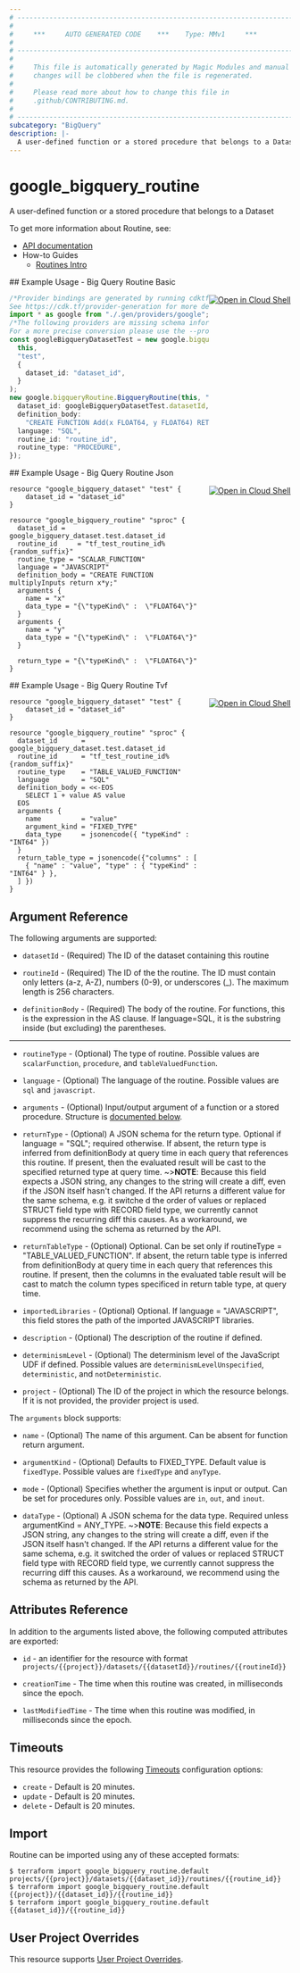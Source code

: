 ```yaml
---
# ----------------------------------------------------------------------------
#
#     ***     AUTO GENERATED CODE    ***    Type: MMv1     ***
#
# ----------------------------------------------------------------------------
#
#     This file is automatically generated by Magic Modules and manual
#     changes will be clobbered when the file is regenerated.
#
#     Please read more about how to change this file in
#     .github/CONTRIBUTING.md.
#
# ----------------------------------------------------------------------------
subcategory: "BigQuery"
description: |-
  A user-defined function or a stored procedure that belongs to a Dataset
---
```


# google\_bigquery\_routine

A user-defined function or a stored procedure that belongs to a Dataset

To get more information about Routine, see:

* [API documentation](https://cloud.google.com/bigquery/docs/reference/rest/v2/routines)
* How-to Guides
  * [Routines Intro](https://cloud.google.com/bigquery/docs/reference/rest/v2/routines)

<div class = "oics-button" style="float: right; margin: 0 0 -15px">
  <a href="https://console.cloud.google.com/cloudshell/open?cloudshell_git_repo=https%3A%2F%2Fgithub.com%2Fterraform-google-modules%2Fdocs-examples.git&cloudshell_working_dir=big_query_routine_basic&cloudshell_image=gcr.io%2Fgraphite-cloud-shell-images%2Fterraform%3Alatest&open_in_editor=main.tf&cloudshell_print=.%2Fmotd&cloudshell_tutorial=.%2Ftutorial.md" target="_blank">
    <img alt="Open in Cloud Shell" src="//gstatic.com/cloudssh/images/open-btn.svg" style="max-height: 44px; margin: 32px auto; max-width: 100%;">
  </a>
</div>
## Example Usage - Big Query Routine Basic

```typescript
/*Provider bindings are generated by running cdktf get.
See https://cdk.tf/provider-generation for more details.*/
import * as google from "./.gen/providers/google";
/*The following providers are missing schema information and might need manual adjustments to synthesize correctly: google.
For a more precise conversion please use the --provider flag in convert.*/
const googleBigqueryDatasetTest = new google.bigqueryDataset.BigqueryDataset(
  this,
  "test",
  {
    dataset_id: "dataset_id",
  }
);
new google.bigqueryRoutine.BigqueryRoutine(this, "sproc", {
  dataset_id: googleBigqueryDatasetTest.datasetId,
  definition_body:
    "CREATE FUNCTION Add(x FLOAT64, y FLOAT64) RETURNS FLOAT64 AS (x + y);",
  language: "SQL",
  routine_id: "routine_id",
  routine_type: "PROCEDURE",
});

```

<div class = "oics-button" style="float: right; margin: 0 0 -15px">
  <a href="https://console.cloud.google.com/cloudshell/open?cloudshell_git_repo=https%3A%2F%2Fgithub.com%2Fterraform-google-modules%2Fdocs-examples.git&cloudshell_working_dir=big_query_routine_json&cloudshell_image=gcr.io%2Fgraphite-cloud-shell-images%2Fterraform%3Alatest&open_in_editor=main.tf&cloudshell_print=.%2Fmotd&cloudshell_tutorial=.%2Ftutorial.md" target="_blank">
    <img alt="Open in Cloud Shell" src="//gstatic.com/cloudssh/images/open-btn.svg" style="max-height: 44px; margin: 32px auto; max-width: 100%;">
  </a>
</div>
## Example Usage - Big Query Routine Json

```hcl
resource "google_bigquery_dataset" "test" {
	dataset_id = "dataset_id"
}

resource "google_bigquery_routine" "sproc" {
  dataset_id = google_bigquery_dataset.test.dataset_id
  routine_id     = "tf_test_routine_id%{random_suffix}"
  routine_type = "SCALAR_FUNCTION"
  language = "JAVASCRIPT"
  definition_body = "CREATE FUNCTION multiplyInputs return x*y;"
  arguments {
    name = "x"
    data_type = "{\"typeKind\" :  \"FLOAT64\"}"
  } 
  arguments {
    name = "y"
    data_type = "{\"typeKind\" :  \"FLOAT64\"}"
  }
   
  return_type = "{\"typeKind\" :  \"FLOAT64\"}"
}
```

<div class = "oics-button" style="float: right; margin: 0 0 -15px">
  <a href="https://console.cloud.google.com/cloudshell/open?cloudshell_git_repo=https%3A%2F%2Fgithub.com%2Fterraform-google-modules%2Fdocs-examples.git&cloudshell_working_dir=big_query_routine_tvf&cloudshell_image=gcr.io%2Fgraphite-cloud-shell-images%2Fterraform%3Alatest&open_in_editor=main.tf&cloudshell_print=.%2Fmotd&cloudshell_tutorial=.%2Ftutorial.md" target="_blank">
    <img alt="Open in Cloud Shell" src="//gstatic.com/cloudssh/images/open-btn.svg" style="max-height: 44px; margin: 32px auto; max-width: 100%;">
  </a>
</div>
## Example Usage - Big Query Routine Tvf

```hcl
resource "google_bigquery_dataset" "test" {
	dataset_id = "dataset_id"
}

resource "google_bigquery_routine" "sproc" {
  dataset_id      = google_bigquery_dataset.test.dataset_id
  routine_id      = "tf_test_routine_id%{random_suffix}"
  routine_type    = "TABLE_VALUED_FUNCTION"
  language        = "SQL"
  definition_body = <<-EOS
    SELECT 1 + value AS value
  EOS
  arguments {
    name          = "value"
    argument_kind = "FIXED_TYPE"
    data_type     = jsonencode({ "typeKind" : "INT64" })
  }
  return_table_type = jsonencode({"columns" : [
    { "name" : "value", "type" : { "typeKind" : "INT64" } },
  ] })
}
```

## Argument Reference

The following arguments are supported:

*   `datasetId` -
    (Required)
    The ID of the dataset containing this routine

*   `routineId` -
    (Required)
    The ID of the the routine. The ID must contain only letters (a-z, A-Z), numbers (0-9), or underscores (\_). The maximum length is 256 characters.

*   `definitionBody` -
    (Required)
    The body of the routine. For functions, this is the expression in the AS clause.
    If language=SQL, it is the substring inside (but excluding) the parentheses.

***

*   `routineType` -
    (Optional)
    The type of routine.
    Possible values are `scalarFunction`, `procedure`, and `tableValuedFunction`.

*   `language` -
    (Optional)
    The language of the routine.
    Possible values are `sql` and `javascript`.

*   `arguments` -
    (Optional)
    Input/output argument of a function or a stored procedure.
    Structure is [documented below](#nested_arguments).

*   `returnType` -
    (Optional)
    A JSON schema for the return type. Optional if language = "SQL"; required otherwise.
    If absent, the return type is inferred from definitionBody at query time in each query
    that references this routine. If present, then the evaluated result will be cast to
    the specified returned type at query time. ~>**NOTE**: Because this field expects a JSON
    string, any changes to the string will create a diff, even if the JSON itself hasn't
    changed. If the API returns a different value for the same schema, e.g. it switche
    d the order of values or replaced STRUCT field type with RECORD field type, we currently
    cannot suppress the recurring diff this causes. As a workaround, we recommend using
    the schema as returned by the API.

*   `returnTableType` -
    (Optional)
    Optional. Can be set only if routineType = "TABLE\_VALUED\_FUNCTION".
    If absent, the return table type is inferred from definitionBody at query time in each query
    that references this routine. If present, then the columns in the evaluated table result will
    be cast to match the column types specificed in return table type, at query time.

*   `importedLibraries` -
    (Optional)
    Optional. If language = "JAVASCRIPT", this field stores the path of the
    imported JAVASCRIPT libraries.

*   `description` -
    (Optional)
    The description of the routine if defined.

*   `determinismLevel` -
    (Optional)
    The determinism level of the JavaScript UDF if defined.
    Possible values are `determinismLevelUnspecified`, `deterministic`, and `notDeterministic`.

*   `project` - (Optional) The ID of the project in which the resource belongs.
    If it is not provided, the provider project is used.

<a name="nested_arguments"></a>The `arguments` block supports:

*   `name` -
    (Optional)
    The name of this argument. Can be absent for function return argument.

*   `argumentKind` -
    (Optional)
    Defaults to FIXED\_TYPE.
    Default value is `fixedType`.
    Possible values are `fixedType` and `anyType`.

*   `mode` -
    (Optional)
    Specifies whether the argument is input or output. Can be set for procedures only.
    Possible values are `in`, `out`, and `inout`.

*   `dataType` -
    (Optional)
    A JSON schema for the data type. Required unless argumentKind = ANY\_TYPE.
    \~>**NOTE**: Because this field expects a JSON string, any changes to the string
    will create a diff, even if the JSON itself hasn't changed. If the API returns
    a different value for the same schema, e.g. it switched the order of values
    or replaced STRUCT field type with RECORD field type, we currently cannot
    suppress the recurring diff this causes. As a workaround, we recommend using
    the schema as returned by the API.

## Attributes Reference

In addition to the arguments listed above, the following computed attributes are exported:

*   `id` - an identifier for the resource with format `projects/{{project}}/datasets/{{datasetId}}/routines/{{routineId}}`

*   `creationTime` -
    The time when this routine was created, in milliseconds since the
    epoch.

*   `lastModifiedTime` -
    The time when this routine was modified, in milliseconds since the
    epoch.

## Timeouts

This resource provides the following
[Timeouts](https://developer.hashicorp.com/terraform/plugin/sdkv2/resources/retries-and-customizable-timeouts) configuration options:

* `create` - Default is 20 minutes.
* `update` - Default is 20 minutes.
* `delete` - Default is 20 minutes.

## Import

Routine can be imported using any of these accepted formats:

```console
$ terraform import google_bigquery_routine.default projects/{{project}}/datasets/{{dataset_id}}/routines/{{routine_id}}
$ terraform import google_bigquery_routine.default {{project}}/{{dataset_id}}/{{routine_id}}
$ terraform import google_bigquery_routine.default {{dataset_id}}/{{routine_id}}
```

## User Project Overrides

This resource supports [User Project Overrides](https://registry.terraform.io/providers/hashicorp/google/latest/docs/guides/provider_reference#user_project_override).
